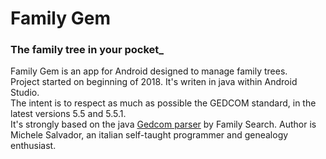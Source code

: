 # Family Gem
### The family tree in your pocket_

Family Gem is an app for Android designed to manage family trees.<br>
Project started on beginning of 2018.
It's writen in java within Android Studio.<br>
The intent is to respect as much as possible the GEDCOM standard, in the latest versions 5.5 and 5.5.1.<br>
It's strongly based on the java [Gedcom parser](https://github.com/FamilySearch/Gedcom) by Family Search.
Author is Michele Salvador, an italian self-taught programmer and genealogy enthusiast.
